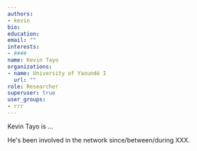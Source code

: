 ```yaml
---
authors:
- kevin
bio: 
education:
email: ""
interests:
- ####
name: Kevin Tayo
organizations:
- name: University of Yaoundé I
  url: ""
role: Researcher
superuser: true
user_groups:
- rrr
---
```


Kevin Tayo is ...


He's been involved in the network since/between/during XXX.
 ####
 

